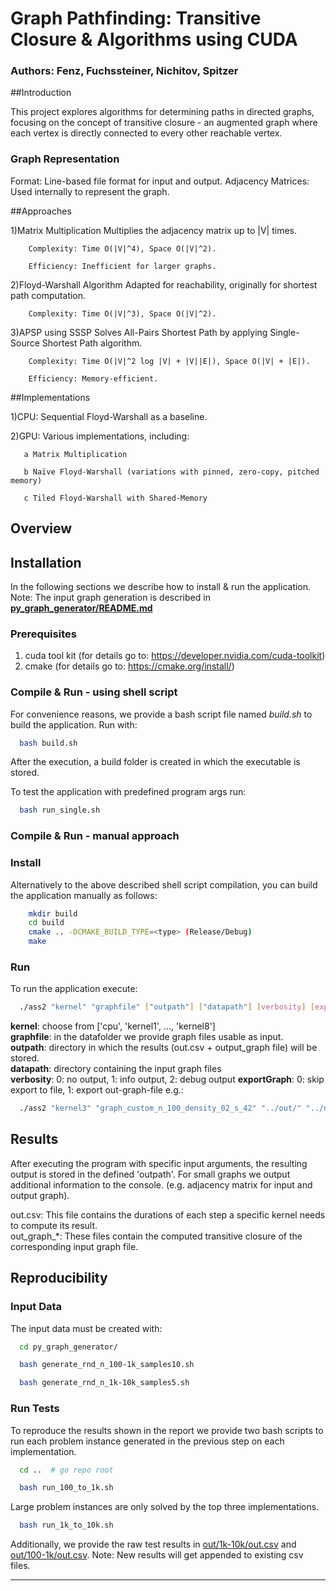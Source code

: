 # Graph Pathfinding: Transitive Closure & Algorithms using CUDA

### Authors: Fenz, Fuchssteiner, Nichitov, Spitzer

##Introduction

This project explores algorithms for determining paths in directed graphs, focusing on the concept of transitive closure - an augmented graph where each vertex is directly connected to every other reachable vertex.

### Graph Representation

Format: Line-based file format for input and output.
Adjacency Matrices: Used internally to represent the graph.

##Approaches

1)Matrix Multiplication
        Multiplies the adjacency matrix up to |V| times.

        Complexity: Time O(|V|^4), Space O(|V|^2).

        Efficiency: Inefficient for larger graphs.

2)Floyd-Warshall Algorithm
        Adapted for reachability, originally for shortest path computation.

        Complexity: Time O(|V|^3), Space O(|V|^2).

3)APSP using SSSP
        Solves All-Pairs Shortest Path by applying Single-Source Shortest Path algorithm.

        Complexity: Time O(|V|^2 log |V| + |V||E|), Space O(|V| + |E|).

        Efficiency: Memory-efficient.

##Implementations

1)CPU: Sequential Floyd-Warshall as a baseline.

2)GPU: Various implementations, including:

       a Matrix Multiplication

       b Naïve Floyd-Warshall (variations with pinned, zero-copy, pitched memory)

       c Tiled Floyd-Warshall with Shared-Memory


## Overview

## Installation
In the following sections we describe how to install & run the application.
Note: The input graph generation is described in **[py_graph_generator/README.md](py_graph_generator/README.md)**

### Prerequisites
1. cuda tool kit (for details go to: https://developer.nvidia.com/cuda-toolkit)
2. cmake (for details go to: https://cmake.org/install/)

### Compile & Run - using shell script
For convenience reasons, we provide a bash script file named *build.sh* to build the application.
Run with:
```bash
  bash build.sh
```
After the execution, a build folder is created in which the executable is stored. 

To test the application with predefined program args run:
```bash
  bash run_single.sh
```

### Compile & Run - manual approach
### Install
Alternatively to the above described shell script compilation, you can build the application manually as follows:
```bash
    mkdir build
    cd build
    cmake .. -DCMAKE_BUILD_TYPE=<type> (Release/Debug)
    make
```

### Run
To run the application execute:
```bash
  ./ass2 "kernel" "graphfile" ["outpath"] ["datapath"] [verbosity] [exportGraph]
```

**kernel**: choose from ['cpu', 'kernel1', ..., 'kernel8'] \
**graphfile**: in the datafolder we provide graph files usable as input. \
**outpath**: directory in which the results (out.csv + output_graph file) will be stored. \
**datapath**: directory containing the input graph files \
**verbosity**: 0: no output, 1: info output, 2: debug output
**exportGraph**: 0: skip export to file, 1: export out-graph-file
e.g.:
```bash
  ./ass2 "kernel3" "graph_custom_n_100_density_02_s_42" "../out/" "../data/" 2 1
```

## Results
After executing the program with specific input arguments, the resulting output is stored in the defined 'outpath'.
For small graphs we output additional information to the console. (e.g. adjacency matrix for input and output graph).

out.csv: This file contains the durations of each step a specific kernel needs to compute its result. \
out_graph_*: These files contain the computed transitive closure of the corresponding input graph file.
 
## Reproducibility
### Input Data
The input data must be created with:
```bash
  cd py_graph_generator/
```
```bash
  bash generate_rnd_n_100-1k_samples10.sh
```
```bash
  bash generate_rnd_n_1k-10k_samples5.sh
```

### Run Tests
To reproduce the results shown in the report we provide two bash scripts to run each problem instance 
generated in the previous step on each implementation. 
```bash
  cd ..  # go repo root
```

```bash
  bash run_100_to_1k.sh
```
Large problem instances are only solved by the top three implementations.
```bash
  bash run_1k_to_10k.sh
```

Additionally, we provide the raw test results in [out/1k-10k/out.csv](out/1k-10k/out.csv) 
and [out/100-1k/out.csv](out/100-1k/out.csv). Note: New results will get appended to existing csv files.
- - -
